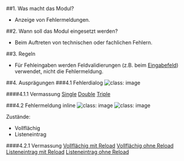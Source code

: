 ##1. Was macht das Modul?
*   Anzeige von Fehlermeldungen.

##2. Wann soll das Modul eingesetzt werden?
*   Beim Auftreten von technischen oder fachlichen Fehlern.

##3. Regeln
*   Für Fehleingaben werden Feldvalidierungen (z.B. beim [Eingabefeld](https://digital.sbb.ch/mobile/elemente/eingabefeld)) verwendet, nicht die Fehlermeldung.

##4. Ausprägungen
###4.1 Fehlerdialog
![](https://raw.githubusercontent.com/sbb-design-systems/mdsd/master/modules/6-errors/images/MM06_Dialog.png 'class: image')

####4.1.1 Vermassung
[Single](https://sbb.invisionapp.com/d/main#/console/14051805/322943549/inspect)
[Double](https://sbb.invisionapp.com/d/main#/console/14051805/322943550/inspect)
[Triple](https://sbb.invisionapp.com/d/main#/console/14051805/322943551/inspect)

###4.2 Fehlermeldung inline
![](https://raw.githubusercontent.com/sbb-design-systems/mdsd/master/modules/6-errors/images/MM06_Inline_Liste.png 'class: image')
![](https://raw.githubusercontent.com/sbb-design-systems/mdsd/master/modules/6-errors/images/MM06_Inline_Fullscreen.png 'class: image')

Zustände:
*   Vollflächig
*   Listeneintrag

####4.2.1 Vermassung
[Vollflächig mit Reload](https://sbb.invisionapp.com/d/main#/console/14051805/322943552/inspect)
[Vollflächig ohne Reload](https://sbb.invisionapp.com/d/main#/console/14051805/322943553/inspect)
[Listeneintrag mit Reload](https://sbb.invisionapp.com/d/main#/console/14051805/322943554/inspect)
[Listeneintrag ohne Reload](https://sbb.invisionapp.com/d/main#/console/14051805/322943555/inspect)